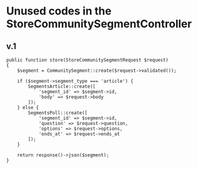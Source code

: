 # Unused codes in the StoreCommunitySegmentController


## v.1 
    public function store(StoreCommunitySegmentRequest $request)
    {
        $segment = CommunitySegment::create($request->validated());

        if ($segment->segment_type === 'article') {
            SegmentsArticle::create([
                'segment_id' => $segment->id,
                'body' => $request->body
            ]);
        } else {
            SegmentsPoll::create([
                'segment_id' => $segment->id,
                'question' => $request->question,
                'options' => $request->options,
                'ends_at' => $request->ends_at
            ]);
        }

        return response()->json($segment);
    }